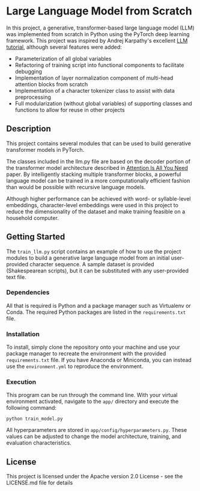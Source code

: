 # Large Language Model from Scratch

In this project, a generative, transformer-based large language model (LLM) was implemented from scratch in Python using the PyTorch deep learning framework. This project was inspired by Andrej Karpathy's excellent [LLM tutorial](https://youtu.be/kCc8FmEb1nY?si=umG3WZzNv6TyMz43), although several features were added:

- Parameterization of all global variables
- Refactoring of training script into functional components to facilitate debugging
- Implementation of layer normalization component of multi-head attention blocks from scratch
- Implementation of a character tokenizer class to assist with data preprocessing
- Full modularization (without global variables) of supporting classes and functions to allow for reuse in other projects

## Description

This project contains several modules that can be used to build generative transformer models in PyTorch.

The classes included in the llm.py file are based on the decoder portion of the transformer model architecture described in [Attention Is All You Need](https://arxiv.org/abs/1706.03762) paper. By intelligently stacking multiple transformer blocks, a powerful language model can be trained in a more computationally efficient fashion than would be possible with recursive language models.

Although higher performance can be achieved with word- or syllable-level embeddings, character-level embeddings were used in this project to reduce the dimensionality of the dataset and make training feasible on a household computer.

## Getting Started

The `train_llm.py` script contains an example of how to use the project modules to build a generative large language model from an initial user-provided character sequence. A sample dataset is provided (Shakespearean scripts), but it can be substituted with any user-provided text file.

### Dependencies

All that is required is Python and a package manager such as Virtualenv or Conda. The required Python packages are listed in the `requirements.txt` file.

### Installation

To install, simply clone the repository onto your machine and use your package manager to recreate the environment with the provided `requirements.txt` file. If you have Anaconda or Miniconda, you can instead use the `environment.yml` to reproduce the environment.

### Execution

This program can be run through the command line. With your virtual environment activated, navigate to the `app/` directory and execute the following command: 
```
python train_model.py
```

All hyperparameters are stored in `app/config/hyperparameters.py`. These values can be adjusted to change the model architecture, training, and evaluation characteristics.

## License

This project is licensed under the Apache version 2.0 License - see the LICENSE.md file for details
